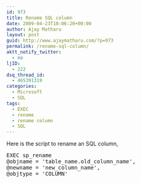 ```yaml
---
id: 973
title: Rename SQL column
date: 2009-04-23T10:06:20+00:00
author: Ajay Matharu
layout: post
guid: http://www.ajaymatharu.com/?p=973
permalink: /rename-sql-column/
aktt_notify_twitter:
  - no
ljID:
  - 222
dsq_thread_id:
  - 465391319
categories:
  - Microsoft
  - SQL
tags:
  - EXEC
  - rename
  - rename column
  - SQL
---
```

Here is the script to rename an SQL column,

<pre name="code" class="sql">EXEC sp_rename
@objname = 'table_name.old_column_name',
@newname = 'new_column_name',
@objtype = 'COLUMN'
</pre>